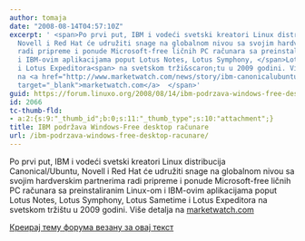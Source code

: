 ```yaml
---
author: tomaja
date: "2008-08-14T04:57:10Z"
excerpt: ' <span>Po prvi put, IBM i vodeći svetski kreatori Linux distribucija Canonical/Ubuntu,
  Novell i Red Hat će udružiti snage na globalnom nivou sa svojim hardverskim partnerima
  radi pripreme i ponude Microsoft-free ličnih PC računara sa preinstaliranim Linux-om
  i IBM-ovim aplikacijama poput Lotus Notes, Lotus Symphony, </span>Lotus Sametime
  i Lotus Expeditora<span> na svetskom trži&scaron;tu u 2009 godini. Vi&scaron;e detalja
  na <a href="http://www.marketwatch.com/news/story/ibm-canonicalubuntu-novell-red-hat/story.aspx?guid={F6BECEDE-0833-4FA6-83D7-4EBA7A79337E}"
  target="_blank">marketwatch.com</a>  </span>'
guid: https://forum.linuxo.org/2008/08/14/ibm-podrzava-windows-free-desktop-racunare/
id: 2066
tc-thumb-fld:
- a:2:{s:9:"_thumb_id";b:0;s:11:"_thumb_type";s:10:"attachment";}
title: IBM podržava Windows-Free desktop računare
url: /ibm-podrzava-windows-free-desktop-racunare/
---
```

<span>Po prvi put, IBM i vodeći svetski kreatori Linux distribucija Canonical/Ubuntu, Novell i Red Hat će udružiti snage na globalnom nivou sa svojim hardverskim partnerima radi pripreme i ponude Microsoft-free ličnih PC računara sa preinstaliranim Linux-om i IBM-ovim aplikacijama poput Lotus Notes, Lotus Symphony, </span>Lotus Sametime i Lotus Expeditora <span>na svetskom trži&scaron;tu u 2009 godini. Vi&scaron;e detalja na <a href="http://www.marketwatch.com/news/story/ibm-canonicalubuntu-novell-red-hat/story.aspx?guid={F6BECEDE-0833-4FA6-83D7-4EBA7A79337E}" target="_blank">marketwatch.com</a> </span><!--break-->

[Креирај тему форума везану за овај текст](https://linuxo.org/nova-tema-na-forumu/?se_pid=2066)